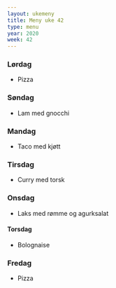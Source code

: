 ```yaml
---
layout: ukemeny
title: Meny uke 42
type: menu
year: 2020
week: 42
---
```


### Lørdag

- Pizza

### Søndag

- Lam med gnocchi

### Mandag

- Taco med kjøtt

### Tirsdag

- Curry med torsk

### Onsdag

- Laks med rømme og agurksalat

#### Torsdag

- Bolognaise

### Fredag

- Pizza
